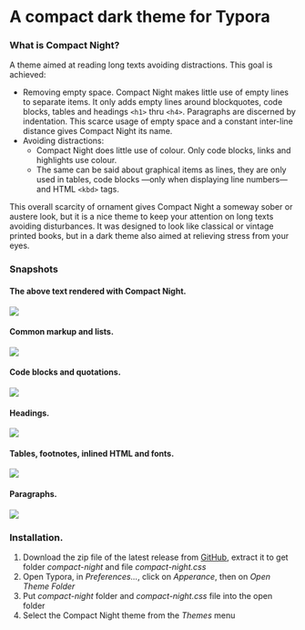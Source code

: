 # A compact dark theme for Typora
### What is Compact Night?
A theme aimed at reading long texts avoiding distractions. This goal is achieved:
- Removing empty space. Compact Night makes little use of empty lines to separate items. It only adds empty lines around blockquotes, code blocks, tables and headings `<h1>` thru `<h4>`. Paragraphs are discerned by indentation. This scarce usage of empty space and a constant inter-line distance gives Compact Night its name.
- Avoiding distractions:
  - Compact Night does little use of colour. Only code blocks, links and highlights use colour. 
  - The same can be said about graphical items as lines, they are only used in tables, code blocks —only when displaying line numbers— and HTML `<kbd>` tags.

This overall scarcity of ornament gives Compact Night a someway sober or austere look, but it is a nice theme to keep your attention on long texts avoiding disturbances. It was designed to look like classical or vintage printed books, but in a dark theme also aimed at relieving stress from your eyes.

### Snapshots
#### The above text rendered with Compact Night.

![](Snapshots/1_What.PNG)

#### Common markup and lists.

![](Snapshots/2_Common_lists.PNG)

#### Code blocks and quotations.

![](Snapshots/3_Code_q.PNG)

#### Headings.

![](Snapshots/4_headings.PNG)

#### Tables, footnotes, inlined HTML and fonts.

![](Snapshots/5_Tables_fn_html_f3.PNG)

#### Paragraphs.

![](Snapshots/6_Text.PNG)

### Installation.

1. Download the zip file of the latest release from [GitHub](https://github.com/mcesar-rlacruz/typora-compact-night/releases/latest), extract it to get folder <i>compact-night</i> and file <i>compact-night.css</i>
2. Open Typora, in <i>Preferences…</i>, click on <i>Apperance</i>, then on <i>Open Theme Folder</i>
3. Put <i>compact-night</i> folder and <i>compact-night.css</i> file into the open folder
4. Select the Compact Night theme from the <i>Themes</i> menu
